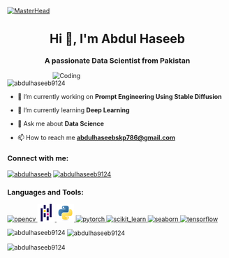 [![MasterHead](https://user-images.githubusercontent.com/74038190/221352995-5ac18bdf-1a19-4f99-bbb6-77559b220470.gif)](https://AbdulHaseeb9124.io)
<h1 align="center">Hi 👋, I'm Abdul Haseeb</h1>
<h3 align="center">A passionate Data Scientist from Pakistan</h3>
<img align="right" alt="Coding" width="400" src="https://cdn.dribbble.com/users/926537/screenshots/4502924/python-2.gif">

<p align="left"> <img src="https://komarev.com/ghpvc/?username=abdulhaseeb9124&label=Profile%20views&color=0e75b6&style=flat" alt="abdulhaseeb9124" /> </p>


- 🔭 I’m currently working on **Prompt Engineering Using Stable Diffusion**

- 🌱 I’m currently learning **Deep Learning**

- 💬 Ask me about **Data Science**

- 📫 How to reach me **abdulhaseebskp786@gmail.com**

<h3 align="left">Connect with me:</h3>
<p align="left">
<a href="https://linkedin.com/in/abdulhaseeb" target="blank"><img align="center" src="https://raw.githubusercontent.com/rahuldkjain/github-profile-readme-generator/master/src/images/icons/Social/linked-in-alt.svg" alt="abdulhaseeb" height="30" width="40" /></a>
<a href="https://kaggle.com/abdulhaseeb9124" target="blank"><img align="center" src="https://raw.githubusercontent.com/rahuldkjain/github-profile-readme-generator/master/src/images/icons/Social/kaggle.svg" alt="abdulhaseeb9124" height="30" width="40" /></a>
</p>

<h3 align="left">Languages and Tools:</h3>
<p align="left"> <a href="https://opencv.org/" target="_blank" rel="noreferrer"> <img src="https://www.vectorlogo.zone/logos/opencv/opencv-icon.svg" alt="opencv" width="40" height="40"/> </a> <a href="https://pandas.pydata.org/" target="_blank" rel="noreferrer"> <img src="https://raw.githubusercontent.com/devicons/devicon/2ae2a900d2f041da66e950e4d48052658d850630/icons/pandas/pandas-original.svg" alt="pandas" width="40" height="40"/> </a> <a href="https://www.python.org" target="_blank" rel="noreferrer"> <img src="https://raw.githubusercontent.com/devicons/devicon/master/icons/python/python-original.svg" alt="python" width="40" height="40"/> </a> <a href="https://pytorch.org/" target="_blank" rel="noreferrer"> <img src="https://www.vectorlogo.zone/logos/pytorch/pytorch-icon.svg" alt="pytorch" width="40" height="40"/> </a> <a href="https://scikit-learn.org/" target="_blank" rel="noreferrer"> <img src="https://upload.wikimedia.org/wikipedia/commons/0/05/Scikit_learn_logo_small.svg" alt="scikit_learn" width="40" height="40"/> </a> <a href="https://seaborn.pydata.org/" target="_blank" rel="noreferrer"> <img src="https://seaborn.pydata.org/_images/logo-mark-lightbg.svg" alt="seaborn" width="40" height="40"/> </a> <a href="https://www.tensorflow.org" target="_blank" rel="noreferrer"> <img src="https://www.vectorlogo.zone/logos/tensorflow/tensorflow-icon.svg" alt="tensorflow" width="40" height="40"/> </a> </p>

<p><img align="left" src="https://github-readme-stats.vercel.app/api/top-langs?username=abdulhaseeb9124&show_icons=true&locale=en&layout=compact" alt="abdulhaseeb9124" /></p>

<p>&nbsp;<img align="center" src="https://github-readme-stats.vercel.app/api?username=abdulhaseeb9124&show_icons=true&locale=en" alt="abdulhaseeb9124" /></p>

<p><img align="center" src="https://github-readme-streak-stats.herokuapp.com/?user=abdulhaseeb9124&" alt="abdulhaseeb9124" /></p>
